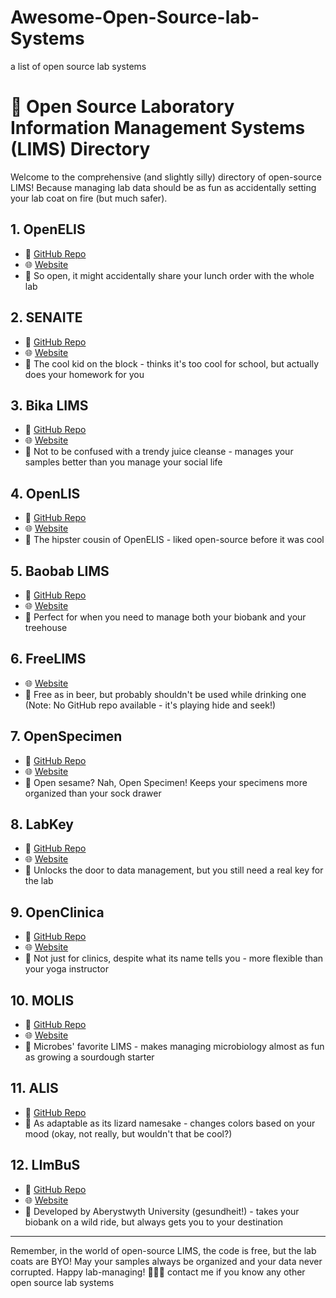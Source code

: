 # Awesome-Open-Source-lab-Systems
a list of open source lab systems 



# 🧪 Open Source Laboratory Information Management Systems (LIMS) Directory

Welcome to the comprehensive (and slightly silly) directory of open-source LIMS! Because managing lab data should be as fun as accidentally setting your lab coat on fire (but much safer).

## 1. OpenELIS
- 🔬 [GitHub Repo](https://github.com/openelisglobal/openelisglobal-core)
- 🌐 [Website](https://sites.google.com/site/openelisglobal/)
- 🤪 So open, it might accidentally share your lunch order with the whole lab

## 2. SENAITE
- 🔬 [GitHub Repo](https://github.com/senaite/senaite.core)
- 🌐 [Website](https://www.senaite.com/)
- 🤪 The cool kid on the block - thinks it's too cool for school, but actually does your homework for you

## 3. Bika LIMS
- 🔬 [GitHub Repo](https://github.com/bikalims/bika.lims)
- 🌐 [Website](https://www.bikalims.org/)
- 🤪 Not to be confused with a trendy juice cleanse - manages your samples better than you manage your social life

## 4. OpenLIS
- 🔬 [GitHub Repo](https://github.com/openlmis/openlmis-ref-distro)
- 🌐 [Website](https://openlmis.org/)
- 🤪 The hipster cousin of OpenELIS - liked open-source before it was cool

## 5. Baobab LIMS
- 🔬 [GitHub Repo](https://github.com/BaobabLims/baobab.lims)
- 🌐 [Website](https://baobablims.org/)
- 🤪 Perfect for when you need to manage both your biobank and your treehouse

## 6. FreeLIMS
- 🌐 [Website](https://www.freelims.org/)
- 🤪 Free as in beer, but probably shouldn't be used while drinking one
  (Note: No GitHub repo available - it's playing hide and seek!)

## 7. OpenSpecimen
- 🔬 [GitHub Repo](https://github.com/krishagni/openspecimen)
- 🌐 [Website](https://www.openspecimen.org/)
- 🤪 Open sesame? Nah, Open Specimen! Keeps your specimens more organized than your sock drawer

## 8. LabKey
- 🔬 [GitHub Repo](https://github.com/LabKey/labkey-server-modules)
- 🌐 [Website](https://www.labkey.com/)
- 🤪 Unlocks the door to data management, but you still need a real key for the lab

## 9. OpenClinica
- 🔬 [GitHub Repo](https://github.com/OpenClinica/OpenClinica)
- 🌐 [Website](https://www.openclinica.com/)
- 🤪 Not just for clinics, despite what its name tells you - more flexible than your yoga instructor

## 10. MOLIS
- 🔬 [GitHub Repo](https://github.com/C4G/BLIS_archive)
- 🌐 [Website](https://www.ghdonline.org/uploads/MOLIS__concept_paper.pdf)
- 🤪 Microbes' favorite LIMS - makes managing microbiology almost as fun as growing a sourdough starter

## 11. ALIS
- 🔬 [GitHub Repo](https://github.com/mbcladwell/ALIS)
- 🤪 As adaptable as its lizard namesake - changes colors based on your mood (okay, not really, but wouldn't that be cool?)

## 12. LImBuS
- 🔬 [GitHub Repo](https://github.com/AberystwythSystemsBiology/limbus)
- 🌐 [Website](https://limbus.aber.ac.uk/)
- 🤪 Developed by Aberystwyth University (gesundheit!) - takes your biobank on a wild ride, but always gets you to your destination

---

Remember, in the world of open-source LIMS, the code is free, but the lab coats are BYO! May your samples always be organized and your data never corrupted. Happy lab-managing! 🧪🔬🧫
contact me if you know any other open source lab systems 
